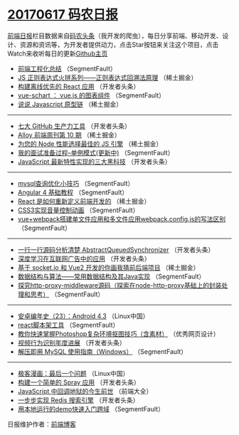 # [20170617 码农日报](http://hao.caibaojian.com/date/2017/06/17)

[前端日报](http://caibaojian.com/c/news)栏目数据来自[码农头条](http://hao.caibaojian.com/)（我开发的爬虫），每日分享前端、移动开发、设计、资源和资讯等，为开发者提供动力，点击Star按钮来关注这个项目，点击Watch来收听每日的更新[Github主页](https://github.com/kujian/frontendDaily)
* [前端工程化总结](http://hao.caibaojian.com/41484.html) （SegmentFault）
* [JS 正则表达式火拼系列——正则表达式回溯法原理](http://hao.caibaojian.com/41460.html) （稀土掘金）
* [构建离线优先的 React 应用](http://hao.caibaojian.com/41504.html) （开发者头条）
* [vue-schart ： vue.js 的图表组件](http://hao.caibaojian.com/41482.html) （SegmentFault）
* [说说 Javascript 原型链](http://hao.caibaojian.com/41461.html) （稀土掘金）

***
* [七大 GitHub 生产力工具](http://hao.caibaojian.com/41494.html) （开发者头条）
* [Alloy 前端周刊第 10 期](http://hao.caibaojian.com/41462.html) （稀土掘金）
* [为您的 Node 性能选择最佳的 JS 引擎](http://hao.caibaojian.com/41452.html) （稀土掘金）
* [我的面试准备过程&#8211;单例模式(更新中)](http://hao.caibaojian.com/41485.html) （SegmentFault）
* [JavaScript 最新特性实现的三大黑科技](http://hao.caibaojian.com/41508.html) （开发者头条）

***
* [mysql查询优化小技巧](http://hao.caibaojian.com/41486.html) （SegmentFault）
* [Angular 4 基础教程](http://hao.caibaojian.com/41476.html) （SegmentFault）
* [React 是如何重新定义前端开发的](http://hao.caibaojian.com/41455.html) （稀土掘金）
* [CSS3实现音量控制动画](http://hao.caibaojian.com/41477.html) （SegmentFault）
* [vue+webpack搭建单文件应用和多文件应用webpack.config.js的写法区别](http://hao.caibaojian.com/41488.html) （SegmentFault）

***
* [一行一行源码分析清楚 AbstractQueuedSynchronizer](http://hao.caibaojian.com/41499.html) （开发者头条）
* [深度学习在互联网广告中的应用](http://hao.caibaojian.com/41511.html) （开发者头条）
* [基于 socket.io 和 Vue2 开发的你画我猜前后端项目](http://hao.caibaojian.com/41457.html) （稀土掘金）
* [数据结构与算法——常用数据结构及其Java实现](http://hao.caibaojian.com/41481.html) （SegmentFault）
* [探究http-proxy-middleware源码（探索在node-http-proxy基础上的封装处理和思考）](http://hao.caibaojian.com/41492.html) （SegmentFault）

***
* [安卓编年史（23）：Android 4.3](http://hao.caibaojian.com/41532.html) （Linux中国）
* [react脚本架工具](http://hao.caibaojian.com/41493.html) （SegmentFault）
* [教你快速掌握Photoshop复杂环境抠图技巧（含素材）](http://hao.caibaojian.com/41543.html) （优秀网页设计）
* [视频行为识别年度进展](http://hao.caibaojian.com/41505.html) （开发者头条）
* [解压即用 MySQL 使用指南（Windows）](http://hao.caibaojian.com/41483.html) （SegmentFault）

***
* [极客漫画：最后一个问题](http://hao.caibaojian.com/41533.html) （Linux中国）
* [构建一个简单的 Spray 应用](http://hao.caibaojian.com/41506.html) （开发者头条）
* [JavaScript 中回调地狱的今生前世](http://hao.caibaojian.com/41534.html) （前端大全）
* [一步步实现 Redis 搜索引擎](http://hao.caibaojian.com/41495.html) （开发者头条）
* [用本地运行的demo快速入门跨域](http://hao.caibaojian.com/41474.html) （SegmentFault）

日报维护作者：[前端博客](http://caibaojian.com/) 